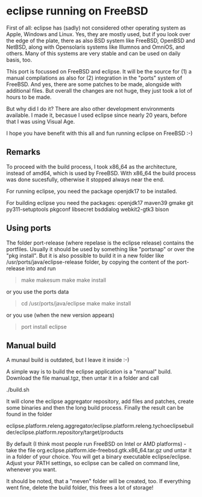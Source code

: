 # eclipse running on FreeBSD

First of all: eclipse has (sadly) not considered other operating system as Apple, Windows and Linux.  Yes, they are mostly used, but if you look over the edge of the plate, there as also BSD system like FreeBSD, OpenBSD and NetBSD, along with Opensolaris systems like Illumnos and OmniOS, and others.  Many of this systems are very stable and can be used on daily basis, too.

This port is focussed on FreeBSD and eclipse.  It will be the source for (1) a manual compilations as also for (2) integration in the "ports" system of FreeBSD.  And yes, there are some patches to be made, alongside with additional files.  But overall the changes are not huge, they just took a lot of hours to be made.

But why did I do it?  There are also other development environments available.  I made it, becasue I used eclipse since nearly 20 years, before that I was using Visual Age.

I hope you have benefit with this all and fun running eclipse on FreeBSD :-)


## Remarks

To proceed with the build process, I took x86_64 as the architecture, instead of amd64, which is used by FreeBSD.  With x86_64 the build process was done sucesfully, otherwise it stopped always near the end.

For running eclipse, you need the package openjdk17 to be installed.

For building eclipse you need the packages: openjdk17 maven39 gmake git py311-setuptools pkgconf libsecret bsddialog webkit2-gtk3 bison


## Using ports

The folder port-release (where repelase is the eclipse release) contains the portfiles.  Usually it should be used by something like "portsnap" or over the "pkg install".  But it is also possible to build it in a new folder like /usr/ports/java/eclipse-release folder, by copying the content of the port-release into and run

> make makesum
> make
> make install

or you use the ports data

> cd /usr/ports/java/eclipse
> make
> make install

or you use (when the new version appears)

> port install eclipse


## Manual build

A munaul build is outdated, but I leave it inside :-)

A simple way is to build the eclipse application is a "manual" build.  Download the file manual.tgz, then untar it in a folder and call

./build.sh

It will clone the eclipse aggregator repository, add files and patches, create some binaries and then the long build process.  Finally the result can be found in the folder

eclipse.platform.releng.aggregator/eclipse.platform.releng.tychoeclipsebuilder/eclipse.platform.repository/target/products

By default (I think most people run FreeBSD on Intel or AMD platforms) - take the file org.eclipse.platform.ide-freebsd.gtk.x86_64.tar.gz und untar it in a folder of your choice.  You will get a binary executable eclipse/eclipse.  Adjust your PATH settings, so eclipse can be called on command line, whenever you want.

It should be noted, that a "meven" folder will be created, too.  If everything went fine, delete the build folder, this frees a lot of storage!

